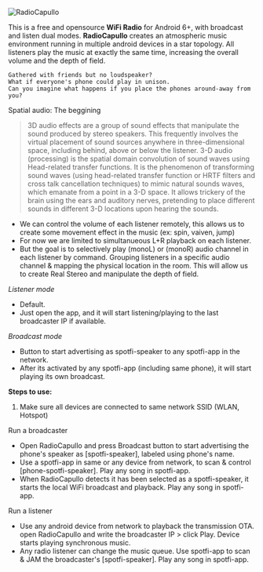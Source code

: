 ![RadioCapullo](https://avatars.githubusercontent.com/u/152348732)

This is a free and opensource **WiFi Radio** for Android 6+, with broadcast and listen dual modes.
**RadioCapullo** creates an atmospheric music environment running in multiple android devices in a star topology. 
All listeners play the music at exactly the same time, increasing the overall volume and the depth of field.

```
Gathered with friends but no loudspeaker?
What if everyone's phone could play in unison. 
Can you imagine what happens if you place the phones around-away from you?
```

Spatial audio: The beggining

>3D audio effects are a group of sound effects that manipulate the sound produced by stereo speakers. This frequently involves the virtual placement of sound sources anywhere in three-dimensional space, including behind, above or below the listener.
>3-D audio (processing) is the spatial domain convolution of sound waves using Head-related transfer functions. It is the phenomenon of transforming sound waves (using head-related transfer function or HRTF filters and cross talk cancellation techniques) to mimic natural sounds waves, which emanate from a point in a 3-D space. It allows trickery of the brain using the ears and auditory nerves, pretending to place different sounds in different 3-D locations upon hearing the sounds.

 - We can control the volume of each listener remotely, this allows us to create some movement effect in the music (ex: spin, vaiven, jump)
 - For now we are limited to simultanueous L+R playback on each listener. 
 - But the goal is to selectively play (monoL) or (monoR) audio channel in each listener by command. Grouping listeners in a specific audio channel & mapping the physical location in the room. This will allow us to create Real Stereo and manipulate the depth of field.


*Listener mode*
 - Default.
 - Just open the app, and it will start listening/playing to the last broadcaster IP if available.

*Broadcast mode*
 - Button to start advertising as spotfi-speaker to any spotfi-app in the network.
 - After its activated by any spotfi-app (including same phone), it will start playing its own broadcast.


**Steps to use:**
 1. Make sure all devices are connected to same network SSID (WLAN, Hotspot) 

Run a broadcaster
 - Open RadioCapullo and press Broadcast button to start advertising the phone's speaker as [spotfi-speaker], labeled using phone's name.
 - Use a spotfi-app in same or any device from network, to scan & control [phone-spotfi-speaker]. Play any song in spotfi-app.
 - When RadioCapullo detects it has been selected as a spotfi-speaker, it starts the local WiFi broadcast and playback. Play any song in spotfi-app.
  
Run a listener
 - Use any android device from network to playback the transmission OTA. open RadioCapullo and write the broadcaster IP > click Play. Device starts playing synchronous music.
 - Any radio listener can change the music queue. Use spotfi-app to scan & JAM the broadcaster's [spotfi-speaker]. Play any song in spotfi-app.
